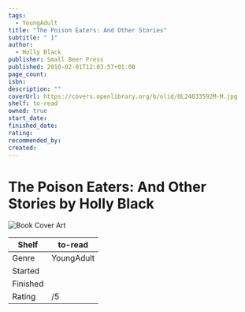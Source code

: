 ```yaml
---
tags:
  - YoungAdult
title: "The Poison Eaters: And Other Stories"
subtitle: " 1"
author:
  - Holly Black
publisher: Small Beer Press
published: 2010-02-01T12:03:57+01:00
page_count: 
isbn: 
description: ""
coverUrl: https://covers.openlibrary.org/b/olid/OL24033592M-M.jpg
shelf: to-read
owned: true
start_date: 
finished_date: 
rating: 
recommended_by: 
created: 
---
```


# The Poison Eaters: And Other Stories by Holly Black

![Book Cover Art](https://covers.openlibrary.org/b/olid/OL24033592M-M.jpg)

| Shelf | to-read |
| --- | --- |
| Genre | YoungAdult |
| Started |  |
| Finished |  |
| Rating | /5 |

